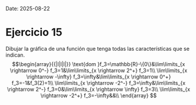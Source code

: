 Date: 2025-08-22

# Ejercicio 15


Dibujar la gráfica de una función que tenga todas las características que se indican.
$$\begin{array}{{|l|l|l|}}
  \text{dom }f_3=\mathbb{R}-\{0\}&\lim\limits_{x \rightarrow 0^-} f_3=1&\lim\limits_{x \rightarrow 2^+} f_3=1\\ \lim\limits_{x \rightarrow -\infty} f_3=\infty&\lim\limits_{x \rightarrow 0^+} f_3=-1&f_3(2)=1\\ \lim\limits_{x \rightarrow -2^-} f_3=\infty&\lim\limits_{x \rightarrow 2^-} f_3=0&\lim\limits_{x \rightarrow \infty} f_3=3\\ \lim\limits_{x \rightarrow -2^+} f_3=-\infty&&\\ 
\end{array}
$$